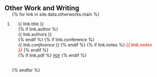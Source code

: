 <h2 id="otherwork" style="margin: 2px 0px -15px;">Other Work and Writing</h2>

<div class="publications">
<ol class="bibliography">

{% for link in site.data.otherworks.main %}

<li class="workingpaper">
  <div class="col-sm-9" style="position: relative;padding-right: 15px;padding-left: 20px;">
      <div class="title">{{ link.title }}</div>
      {% if link.author %} 
      <div class="author">{{ link.authors }}</div>
      {% endif %}
      {% if link.conference %} 
      <div class="periodical"><em>{{ link.conference }}</em>
      {% endif %}
      {% if link.notes %} 
      <strong> <i style="color:#e74d3c">{{ link.notes }}</i></strong>
      {% endif %}  </div>
    <div class="links">
      {% if link.pdf %} 
      <a href="{{ link.pdf }}" class="btn btn-sm z-depth-0" role="button" target="_blank" style="font-size:12px;">PDF</a>
      {% endif %}
    </div>
  </div>
</li>

<br>

{% endfor %}

</ol>
</div>